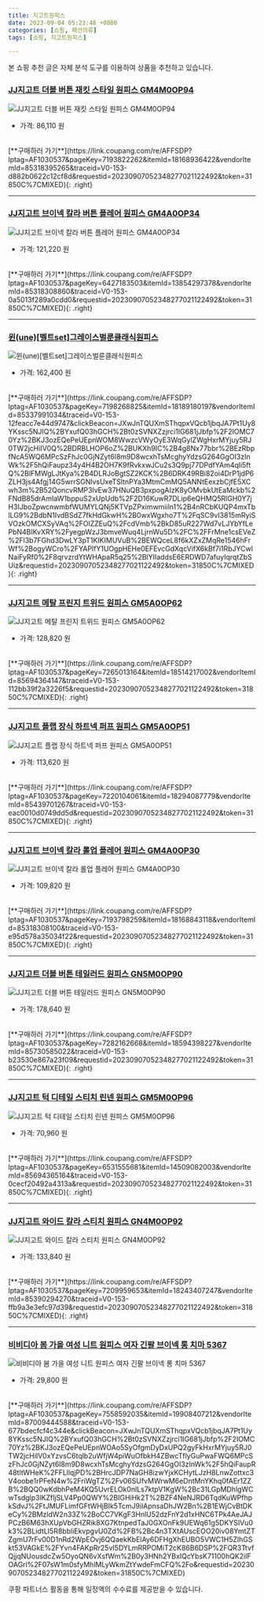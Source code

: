 ```yaml
---
title: 지고트원피스
date: 2023-09-04 05:23:48 +0800
categories: [쇼핑, 패션의류]
tags: [쇼핑, 지고트원피스]

---
```


본 쇼핑 추천 글은 자체 분석 도구를 이용하여 상품을 추천하고 있습니다.
### [JJ지고트    더블 버튼 재킷 스타일 원피스 GM4M0OP94](https://link.coupang.com/re/AFFSDP?lptag=AF1030537&pageKey=7193822262&itemId=18168936422&vendorItemId=85318395265&traceid=V0-153-d882b0622c12cf8d&requestid=20230907052348277021122492&token=31850C%7CMIXED)
![JJ지고트    더블 버튼 재킷 스타일 원피스 GM4M0OP94](https://ads-partners.coupang.com/image1/uXHRg1gCvdP2xgD8uRuaEnL-iCBWPy167EmuKuGwgLzCagVR3RrHAOdFPstG_8s6EFNubv8HKVBE13655GYPDdEh8eW0RSMqOim8n_Xzl6Y2II1GSSh9ucA9qdJrO2OR3z6Pv_msqPSyL79U8wxZfCao64jhbg64Qk6HytPTmAbaBdnqJ2LluFt8ws76VfSgMPpVVYNsYCCFFjeHr0rmI_i9Z5tQF9Y552CcUqz40m8nOFFnCTrkQUmCqohBrj9eXaxkPAlRhFoadN0VaK0sb7yO88JzMTIwt4N2VlcgkfIb)
- 가격: 86,110 원
<br>
[**구매하러 가기**](https://link.coupang.com/re/AFFSDP?lptag=AF1030537&pageKey=7193822262&itemId=18168936422&vendorItemId=85318395265&traceid=V0-153-d882b0622c12cf8d&requestid=20230907052348277021122492&token=31850C%7CMIXED){: .right}
<br>

---

### [JJ지고트    브이넥 칼라 버튼 플레어 원피스 GM4A0OP34](https://link.coupang.com/re/AFFSDP?lptag=AF1030537&pageKey=6427183503&itemId=13854297378&vendorItemId=85318308860&traceid=V0-153-0a5013f289a0cdd0&requestid=20230907052348277021122492&token=31850C%7CMIXED)
![JJ지고트    브이넥 칼라 버튼 플레어 원피스 GM4A0OP34](https://ads-partners.coupang.com/image1/D2Hpd4eVN5ay1CBeDzXWlLz25jbQoi63Ss7f2CT-KBGlZRTBp-aWH8Fh8WN0sHc9mplLvlU4avJtjYqzkzmZHQ-SfQQn155pe2_-4g6TCQs2XjA4XgWkeeHIXCpSMma5E0reb57qAZZ0DbBnG3rqHh7N-WsMG6lgoiajiQU9wbdCL8mWJ8NkZpSA-omQ6TQMLvvltDta-nSBxUm-VMyxNqE5fphIh57ZJtXTa7LXsWpDOuxfCfrJg72hQpoxkxk_ZUd7_rN_rG3p59Ze2oKll9SHATj-HF4AmaUUcGW1UDJI)
- 가격: 121,220 원
<br>
[**구매하러 가기**](https://link.coupang.com/re/AFFSDP?lptag=AF1030537&pageKey=6427183503&itemId=13854297378&vendorItemId=85318308860&traceid=V0-153-0a5013f289a0cdd0&requestid=20230907052348277021122492&token=31850C%7CMIXED){: .right}
<br>

---

### [윈(une)[벨트set]그레이스벌룬클래식원피스](https://link.coupang.com/re/AFFSDP?lptag=AF1030537&pageKey=7198268825&itemId=18189180197&vendorItemId=85337991034&traceid=V0-153-12feacc7e44d9747&clickBeacon=JXwJnTQUXmSThqpxVQcb1jbqJA7Pt1Uy8YKssc5NJIQ%2BYxufQ03hGCH%2Bt0zSVNXZzjrci1IG681jJbfp%2F2IOMC70Yz%2BKJ3ozEQePeUEpnWOM8WwzcVWyOyE3WqGylZWgHxrMYjuy5RJ0TW2jcHiIV0Q%2BDRBLHOP6oZ%2BUKXh9IC%2B4g8Nx77bbr%2BEzRbpfNcA5WQ6MPcSzFhJc0GjNZyt6l8m9D8wcxhTsMcghyYdzsG264GgOI3zInWk%2F5hQiFaupz34y4H4B2OH7K9fRvkxwJCu2s3Q9pj77DPdfYAm4qli5ftQ%2BlFMWgLJtKya%2B4DLRJoBgtSZ2KCK%2B6DRK49RBi82oi4DrP1jdP6ZLH3js4Afgj14G5wrrSGNlvsUxeTSltnPYa3MtmCmMQ5ANNtEexzbCjfE5XCwh3m%2B52QoncvRMP3lvEw37HNuQB3pxpogAIzK8yOMvbkUtEaMckb%2FNdB85drAmIaW1bppuS2xUpUdb%2F2D16KuwR7DLip6eQHMQ5RlGH0Y7jH3IJboZpwcnwmbfWUMYLQNj5KTVpZPximwmiiln1%2B4nRCbKUQP4mxTblLG9%2BdbN1IvdBSdZ7fkHdGkwH%2B0wxWgxho7T%2FqSC9vI3815mRyiSVOzkOMCXSyVAq%2FOlZZEuQ%2FcdVmb%2BkD85uR227Wd7vLJYbYfLePbN4BlKvXRY%2FyegpWzJ3bmveWuq4LjrnWu5D%2FC%2FFrMne1csEVeZ%2Fl3b7FGhd3DwLY3pT1KIKIMUVuB%2BEWQceL8f6kXZxZMqRe1546hFrWf%2BogyWCro%2FYAPlfY1UOgpHEHe0EFEvcGdXqcVifX6kBf7i1RbJYCwlNaiFyRf0%2F8qrvzrdYtWHApaR5q25%2BlYIIaddsE6ERDWD7afuyIqrqtZbSUiz&requestid=20230907052348277021122492&token=31850C%7CMIXED)
![윈(une)[벨트set]그레이스벌룬클래식원피스](https://ads-partners.coupang.com/image1/NKrgK84EsP_dFGAnNLY1geB3-MjoXUvh0IdtGv1YKHHgCx-1IzLRmhFG5mTf3DKgOw-A3g8SDMu6hrYmH7ATluw9P20FqQg0hzatNaddxG1kSQa83lezBKGR1ttAj0_qAfcrtetLpc_l5w-XtgPZrNRSQk8IEF2rIkxx1zEAf6DC6LwulCVUJIqHvpzoX_LPj88PfjQSIsTFpVrXr1OhnlkocPGaDzZSlGuUlowNmw8bi6-ddtn4E2xmtRHUywkys02Wkrqej4DMbilYId1XiOkGvYXArFDQ4x55iUkEnrwWWUCGQ_k=)
- 가격: 162,400 원
<br>
[**구매하러 가기**](https://link.coupang.com/re/AFFSDP?lptag=AF1030537&pageKey=7198268825&itemId=18189180197&vendorItemId=85337991034&traceid=V0-153-12feacc7e44d9747&clickBeacon=JXwJnTQUXmSThqpxVQcb1jbqJA7Pt1Uy8YKssc5NJIQ%2BYxufQ03hGCH%2Bt0zSVNXZzjrci1IG681jJbfp%2F2IOMC70Yz%2BKJ3ozEQePeUEpnWOM8WwzcVWyOyE3WqGylZWgHxrMYjuy5RJ0TW2jcHiIV0Q%2BDRBLHOP6oZ%2BUKXh9IC%2B4g8Nx77bbr%2BEzRbpfNcA5WQ6MPcSzFhJc0GjNZyt6l8m9D8wcxhTsMcghyYdzsG264GgOI3zInWk%2F5hQiFaupz34y4H4B2OH7K9fRvkxwJCu2s3Q9pj77DPdfYAm4qli5ftQ%2BlFMWgLJtKya%2B4DLRJoBgtSZ2KCK%2B6DRK49RBi82oi4DrP1jdP6ZLH3js4Afgj14G5wrrSGNlvsUxeTSltnPYa3MtmCmMQ5ANNtEexzbCjfE5XCwh3m%2B52QoncvRMP3lvEw37HNuQB3pxpogAIzK8yOMvbkUtEaMckb%2FNdB85drAmIaW1bppuS2xUpUdb%2F2D16KuwR7DLip6eQHMQ5RlGH0Y7jH3IJboZpwcnwmbfWUMYLQNj5KTVpZPximwmiiln1%2B4nRCbKUQP4mxTblLG9%2BdbN1IvdBSdZ7fkHdGkwH%2B0wxWgxho7T%2FqSC9vI3815mRyiSVOzkOMCXSyVAq%2FOlZZEuQ%2FcdVmb%2BkD85uR227Wd7vLJYbYfLePbN4BlKvXRY%2FyegpWzJ3bmveWuq4LjrnWu5D%2FC%2FFrMne1csEVeZ%2Fl3b7FGhd3DwLY3pT1KIKIMUVuB%2BEWQceL8f6kXZxZMqRe1546hFrWf%2BogyWCro%2FYAPlfY1UOgpHEHe0EFEvcGdXqcVifX6kBf7i1RbJYCwlNaiFyRf0%2F8qrvzrdYtWHApaR5q25%2BlYIIaddsE6ERDWD7afuyIqrqtZbSUiz&requestid=20230907052348277021122492&token=31850C%7CMIXED){: .right}
<br>

---

### [JJ지고트    메탈 프린지 트위드 원피스 GM5A0OP62](https://link.coupang.com/re/AFFSDP?lptag=AF1030537&pageKey=7265013164&itemId=18514217002&vendorItemId=85694364147&traceid=V0-153-112bb39f2a3226f5&requestid=20230907052348277021122492&token=31850C%7CMIXED)
![JJ지고트    메탈 프린지 트위드 원피스 GM5A0OP62](https://ads-partners.coupang.com/image1/pJXgb9fat3ngqVcLpAStBUNX_7_elAI_-VWETYwBEB2EYK_AO4qD1ryNlYmIQ5i3BE5oa7P7aBjOzY74SmxFDTVPwuW_y2z8YN3BFgdiTTBDqGx5661N38RAVJgBhKa03qeKrZOtvSt2gx-8b5Rz0O5RQuP1_KufTtFI5owMxT2Rlx0AvYMErq5B_uG4Ls3BzyOPRfHhIBtAsfsUMd3SxHA0_qQ_WD5vVYD6brGZ1914rMSBsuW22iQtAyDRJZ1rFkM_y-FQguktYtP-5Kx33A3O0Fd4UROr4uE7i66rEw==)
- 가격: 128,820 원
<br>
[**구매하러 가기**](https://link.coupang.com/re/AFFSDP?lptag=AF1030537&pageKey=7265013164&itemId=18514217002&vendorItemId=85694364147&traceid=V0-153-112bb39f2a3226f5&requestid=20230907052348277021122492&token=31850C%7CMIXED){: .right}
<br>

---

### [JJ지고트    플랩 장식 하트넥 퍼프 원피스 GM5A0OP51](https://link.coupang.com/re/AFFSDP?lptag=AF1030537&pageKey=7220104061&itemId=18294087779&vendorItemId=85439701267&traceid=V0-153-eac0010d0749dd5d&requestid=20230907052348277021122492&token=31850C%7CMIXED)
![JJ지고트    플랩 장식 하트넥 퍼프 원피스 GM5A0OP51](https://ads-partners.coupang.com/image1/rVl8uM--ek7yL2EhrUd1CvC5RKapD8EEoQi1G3xAUEBNLQr55wX6MZDx71uOv-XmY4URHCOJYAJDzFLMa1VtQ_TZdaK8cCPaudR8PrZ8CV4CQPjQ-2pey-9tnrGFnLwXtLYOeFH2yrj3MUUDbfkiYN4hfRpkT5Cfmr08jS3Y-eZOYONCaEWKo1PdFTENwqDIWRgTtWfk4mgaCRu0aYiEJ8gWjDDxs9XJFcL59v8W3HTpSMZ3HJ7rgRFoXS4uP2cyPteuwW2mpbTt3eQSZ-PGmYM3wsZ9FQn9P5SRAky2hw==)
- 가격: 113,620 원
<br>
[**구매하러 가기**](https://link.coupang.com/re/AFFSDP?lptag=AF1030537&pageKey=7220104061&itemId=18294087779&vendorItemId=85439701267&traceid=V0-153-eac0010d0749dd5d&requestid=20230907052348277021122492&token=31850C%7CMIXED){: .right}
<br>

---

### [JJ지고트    브이넥 칼라 롤업 플레어 원피스 GM4A0OP30](https://link.coupang.com/re/AFFSDP?lptag=AF1030537&pageKey=7193798259&itemId=18168843118&vendorItemId=85318308100&traceid=V0-153-e95d578a35034f22&requestid=20230907052348277021122492&token=31850C%7CMIXED)
![JJ지고트    브이넥 칼라 롤업 플레어 원피스 GM4A0OP30](https://ads-partners.coupang.com/image1/ksvtVbz0Hdedmp3kkpkmcRYB5nsGyPo-y83GJC7wMSHarL2bgDrF87DC1h-0FpUecD8Es2tpNXiguo0EhRP4VwKei5wNB30Tg1ZLuFm7HrI5uySOisvw6FQQZIphDairX8pwnE_mih67N3eIVkQ3qltIja4Vyez0YUrTnkJMw6vw-if7p0fyCsrPjNg2bQWCkuGZ4B2-J9QbGZIkUKOsXPuQSA8kv-DDrRMU3liHsr9E8PSyRqr-TMUcwKzUy52mQPShUBnB8Vl9kpu2DCCCjC_QuabthC5yB5MJjEfciew=)
- 가격: 109,820 원
<br>
[**구매하러 가기**](https://link.coupang.com/re/AFFSDP?lptag=AF1030537&pageKey=7193798259&itemId=18168843118&vendorItemId=85318308100&traceid=V0-153-e95d578a35034f22&requestid=20230907052348277021122492&token=31850C%7CMIXED){: .right}
<br>

---

### [JJ지고트    더블 버튼 테일러드 원피스 GN5M0OP90](https://link.coupang.com/re/AFFSDP?lptag=AF1030537&pageKey=7282162668&itemId=18594398227&vendorItemId=85730585022&traceid=V0-153-b23530e867a23f09&requestid=20230907052348277021122492&token=31850C%7CMIXED)
![JJ지고트    더블 버튼 테일러드 원피스 GN5M0OP90](https://ads-partners.coupang.com/image1/EB84bR9Y4VxuUg_kEB24m-VWB7hBCzlzaM1rZvfLvTtHpJ_CMkWc4HwvUxh6j14MFTImBgy-xBGcNdOf7zPZ4In-WbrNM-k1HTroYFHA-WF2K_HDEyFjg_ct-On2MuJIh0i4cqK3vTWZHj88SEevpmtsZHCgdMz8lzqH7oAedDX58t97quIUOo2vvDEdd8vXz85cx7lbWIJg1gNUhpyNFajXCFW0rUxq2ONM9lrtDTNO5SAPy_U_SnDgzCAoyG-BLzduseujDLw5PEAQ_R8Ezu0NOfG11w_MncjXdXcNnWQ=)
- 가격: 178,640 원
<br>
[**구매하러 가기**](https://link.coupang.com/re/AFFSDP?lptag=AF1030537&pageKey=7282162668&itemId=18594398227&vendorItemId=85730585022&traceid=V0-153-b23530e867a23f09&requestid=20230907052348277021122492&token=31850C%7CMIXED){: .right}
<br>

---

### [JJ지고트    턱 디테일 스티치 린넨 원피스 GM5M0OP96](https://link.coupang.com/re/AFFSDP?lptag=AF1030537&pageKey=6531555681&itemId=14509082003&vendorItemId=85694365164&traceid=V0-153-0cecf20492a4313a&requestid=20230907052348277021122492&token=31850C%7CMIXED)
![JJ지고트    턱 디테일 스티치 린넨 원피스 GM5M0OP96](https://ads-partners.coupang.com/image1/_r8PRGuL8IfVlbU7_uditN87jOq2IabN1U94kBwBAVD_QKpK_Mh3e9vBg0IBy-RvDKpL5_g6rV4C_k5s5fo_kr5gSNk0Z4paS0InI-UgiUZY5LC_FVA4KuQhTkyRYIKoLBvJc7GcZp_-BuCW_q_Q6pB-8-xCMFoNImYMqN1O40VohRvYYvVpSRTlD0-NiX6k5aeuvVKBuZODrxhBtz_L5McfjpXFur2yh6PVAgWGSp1iTMbVyDQDo5CWf-aFA_mL27sQRdDi7zllCB9f-jojQ7L-lDGpAs1RlRtHx8ILJDI=)
- 가격: 70,960 원
<br>
[**구매하러 가기**](https://link.coupang.com/re/AFFSDP?lptag=AF1030537&pageKey=6531555681&itemId=14509082003&vendorItemId=85694365164&traceid=V0-153-0cecf20492a4313a&requestid=20230907052348277021122492&token=31850C%7CMIXED){: .right}
<br>

---

### [JJ지고트    와이드 칼라 스티치 원피스 GN4M0OP92](https://link.coupang.com/re/AFFSDP?lptag=AF1030537&pageKey=7209959653&itemId=18243407247&vendorItemId=85390294270&traceid=V0-153-ffb9a3e3efc97d39&requestid=20230907052348277021122492&token=31850C%7CMIXED)
![JJ지고트    와이드 칼라 스티치 원피스 GN4M0OP92](https://ads-partners.coupang.com/image1/Eu46iXwlqNrcPFeYEg9OU5cWMaw3bFHHf-QYPkGJKdWeNvh-lVdcqmS6LPvL1gBsdWORLiTUR-YoO7e8xcwA1G-cW9gbZ0G71g-LRUgBqQr-_AvgEoIJ4NKT_UrO8bIxEftqfqfK1QTdIi-5eYBiiVWtpY8zTmwpj5j1H-7Sm3sr_ks9UuPA-l1XXTyhOu6vZrEMwyzKUN99DuUTvWzqCtbdlRCHR6GtiA_BaUvHcu4NSk-bCWbjRZsxYG4IsGEz25Rz45KGwfdgWVYBvhFb6U-1WuU5k_F8nQeS00hOhOM=)
- 가격: 133,840 원
<br>
[**구매하러 가기**](https://link.coupang.com/re/AFFSDP?lptag=AF1030537&pageKey=7209959653&itemId=18243407247&vendorItemId=85390294270&traceid=V0-153-ffb9a3e3efc97d39&requestid=20230907052348277021122492&token=31850C%7CMIXED){: .right}
<br>

---

### [비비디아 봄 가을 여성 니트 원피스 여자 긴팔 브이넥 롱 치마 5367](https://link.coupang.com/re/AFFSDP?lptag=AF1030537&pageKey=7558592035&itemId=19908407212&vendorItemId=87009444588&traceid=V0-153-677bdecfcf4c344e&clickBeacon=JXwJnTQUXmSThqpxVQcb1jbqJA7Pt1Uy8YKssc5NJIQ%2BYxufQ03hGCH%2Bt0zSVNXZzjrci1IG681jJbfp%2F2IOMC70Yz%2BKJ3ozEQePeUEpnWOAo5SyOfgmDyDxUPQ2gyFkHxrMYjuy5RJ0TW2jcHiIV0xYzvsC6tqlb2uWfjW4piWuOfbkH4ZBwcTflyGuPwaFWQ6MPcSzFhJc0GjNZyt6l8m9D8wcxhTsMcghyYdzsG264GgOI3zInWk%2F5hQiFaupR48tltWHeK%2FFLllqjPD%2BHrcJDP7NaGH8izwYjxKCHytLJzH8LnwZottxc3V4oobe1rPFeN4w%2FriWgTZ%2Fv06SUfvMWrwM6eDntMnYKhq0fAEr1ZZB%2BQQ0wKdbhPeM4KQ5UvrELOk0nlLs7ktpV1KgW%2Bc31LGpMDhlgWCwTsdglp3lKZfljSLV4Pp0QWY%2BIGHiHk2T%2BZF4NeNJRD6TqdKuWPfhpkSdvJ%2FtJMUFLimfGFtWHjBIk5TcmJ9ilApnsaDhJW2Bn%2B1EWjCvBtDKeCy%2BMzldW2n33Z%2BoCC7VKgF3HnlU52dzFnY2d1xHNC6TPk4AeJAJPCzB6M63hXUpVbGHZRik8XG7KtnpedTaJ0GXOnFk9UEWq61g5DKYSIVu0k3%2BLidtLI5R8bbliEkvpgvU0Zd%2FB%2Bc4n3TXtAUscEOO20iv08YmtZTZgmU7rFv00D1nRd2WpEOvj6QQaekKbElAy6DFHgXhEUBO5VWC1H5ZlhGSkt53VAGkE%2FYvn4FAKpRr25vI5DYLmRRPOMiT2cK86B6DSP%2FQR3TtvfQjjqNUousdcZw5OyoQN6vXsfWm%2B0y3HNh2YBxIQcYbsK71100hQK2ilFOAGrl%2F07sW1m0sfyMhlMLyWkmZtYwdeFmCFQ%2Fo&requestid=20230907052348277021122492&token=31850C%7CMIXED)
![비비디아 봄 가을 여성 니트 원피스 여자 긴팔 브이넥 롱 치마 5367](https://ads-partners.coupang.com/image1/isF4tIWpHa7CKdGBihzrEtK078zp6xQxaobmw70dzD6uvD1Wd9eJZobXq_D3tJ5G9Y03kWQjTNAFKCEDxXfF_dxOvtv7DRe25qINmvtPc3cSh2_KjfPdmkERs2NMBoIRFYUOux2HAeLxKummu_pWlWHdpbv0mzzw_fqWYzuB6dv2JaxNCZcbUXuGCIwL0NckD-SCCjCNgHRDm_gIsaEjYkpQFqPQoYZiFyb0EW7Zl-y8LmoPG2CISg008GvLAKYyzGzClLaLtsRPuFrQAP5JwbNDgLtP2kvpA4XDu9kfChENtphorw==)
- 가격: 29,800 원
<br>
[**구매하러 가기**](https://link.coupang.com/re/AFFSDP?lptag=AF1030537&pageKey=7558592035&itemId=19908407212&vendorItemId=87009444588&traceid=V0-153-677bdecfcf4c344e&clickBeacon=JXwJnTQUXmSThqpxVQcb1jbqJA7Pt1Uy8YKssc5NJIQ%2BYxufQ03hGCH%2Bt0zSVNXZzjrci1IG681jJbfp%2F2IOMC70Yz%2BKJ3ozEQePeUEpnWOAo5SyOfgmDyDxUPQ2gyFkHxrMYjuy5RJ0TW2jcHiIV0xYzvsC6tqlb2uWfjW4piWuOfbkH4ZBwcTflyGuPwaFWQ6MPcSzFhJc0GjNZyt6l8m9D8wcxhTsMcghyYdzsG264GgOI3zInWk%2F5hQiFaupR48tltWHeK%2FFLllqjPD%2BHrcJDP7NaGH8izwYjxKCHytLJzH8LnwZottxc3V4oobe1rPFeN4w%2FriWgTZ%2Fv06SUfvMWrwM6eDntMnYKhq0fAEr1ZZB%2BQQ0wKdbhPeM4KQ5UvrELOk0nlLs7ktpV1KgW%2Bc31LGpMDhlgWCwTsdglp3lKZfljSLV4Pp0QWY%2BIGHiHk2T%2BZF4NeNJRD6TqdKuWPfhpkSdvJ%2FtJMUFLimfGFtWHjBIk5TcmJ9ilApnsaDhJW2Bn%2B1EWjCvBtDKeCy%2BMzldW2n33Z%2BoCC7VKgF3HnlU52dzFnY2d1xHNC6TPk4AeJAJPCzB6M63hXUpVbGHZRik8XG7KtnpedTaJ0GXOnFk9UEWq61g5DKYSIVu0k3%2BLidtLI5R8bbliEkvpgvU0Zd%2FB%2Bc4n3TXtAUscEOO20iv08YmtZTZgmU7rFv00D1nRd2WpEOvj6QQaekKbElAy6DFHgXhEUBO5VWC1H5ZlhGSkt53VAGkE%2FYvn4FAKpRr25vI5DYLmRRPOMiT2cK86B6DSP%2FQR3TtvfQjjqNUousdcZw5OyoQN6vXsfWm%2B0y3HNh2YBxIQcYbsK71100hQK2ilFOAGrl%2F07sW1m0sfyMhlMLyWkmZtYwdeFmCFQ%2Fo&requestid=20230907052348277021122492&token=31850C%7CMIXED)


쿠팡 파트너스 활동을 통해 일정액의 수수료를 제공받을 수 있습니다.
